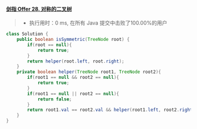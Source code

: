 #### [剑指 Offer 28. 对称的二叉树](https://leetcode-cn.com/problems/dui-cheng-de-er-cha-shu-lcof/)

> - 执行用时：0 ms, 在所有 Java 提交中击败了100.00%的用户

```java
class Solution {
    public boolean isSymmetric(TreeNode root) {
        if(root == null){
            return true;
        }
        return helper(root.left, root.right);
    }
    private boolean helper(TreeNode root1, TreeNode root2){
        if(root1 == null && root2 == null){
            return true;
        }
        if(root1 == null || root2 == null){
            return false;
        }
        return root1.val == root2.val && helper(root1.left, root2.right) && helper(root1.right, root2.left);
    }
}
```

